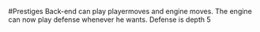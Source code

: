 #Prestiges
Back-end can play playermoves and engine moves. The engine can now play defense whenever he wants. Defense is depth 5
